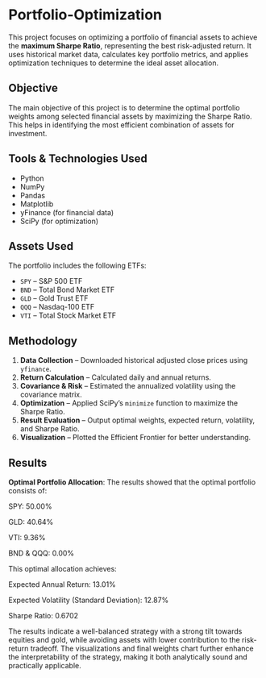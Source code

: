 # Portfolio-Optimization
This project focuses on optimizing a portfolio of financial assets to achieve the **maximum Sharpe Ratio**, representing the best risk-adjusted return. It uses historical market data, calculates key portfolio metrics, and applies optimization techniques to determine the ideal asset allocation.

##  Objective

The main objective of this project is to determine the optimal portfolio weights among selected financial assets by maximizing the Sharpe Ratio. This helps in identifying the most efficient combination of assets for investment.

##  Tools & Technologies Used

- Python 
- NumPy
- Pandas
- Matplotlib
- yFinance (for financial data)
- SciPy (for optimization)

##  Assets Used

The portfolio includes the following ETFs:
- `SPY` – S&P 500 ETF
- `BND` – Total Bond Market ETF
- `GLD` – Gold Trust ETF
- `QQQ` – Nasdaq-100 ETF
- `VTI` – Total Stock Market ETF

## Methodology

1. **Data Collection** – Downloaded historical adjusted close prices using `yfinance`.
2. **Return Calculation** – Calculated daily and annual returns.
3. **Covariance & Risk** – Estimated the annualized volatility using the covariance matrix.
4. **Optimization** – Applied SciPy’s `minimize` function to maximize the Sharpe Ratio.
5. **Result Evaluation** – Output optimal weights, expected return, volatility, and Sharpe Ratio.
6. **Visualization** – Plotted the Efficient Frontier for better understanding.

## Results

**Optimal Portfolio Allocation**:
The results showed that the optimal portfolio consists of:

SPY: 50.00%

GLD: 40.64%

VTI: 9.36%

BND & QQQ: 0.00%

This optimal allocation achieves:

Expected Annual Return: 13.01%

Expected Volatility (Standard Deviation): 12.87%

Sharpe Ratio: 0.6702

The results indicate a well-balanced strategy with a strong tilt towards equities and gold, while avoiding assets with lower contribution to the risk-return tradeoff. The visualizations and final weights chart further enhance the interpretability of the strategy, making it both analytically sound and practically applicable.



